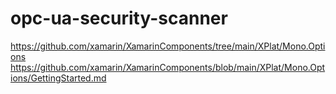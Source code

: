 # opc-ua-security-scanner



https://github.com/xamarin/XamarinComponents/tree/main/XPlat/Mono.Options
https://github.com/xamarin/XamarinComponents/blob/main/XPlat/Mono.Options/GettingStarted.md